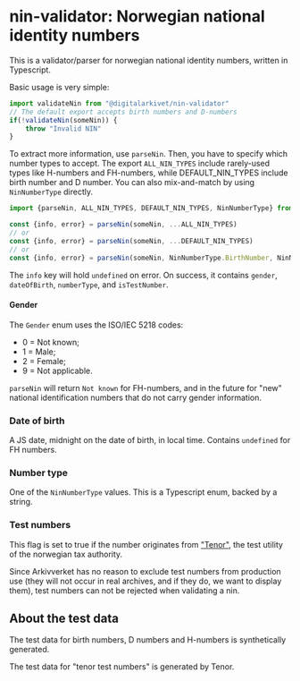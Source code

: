 # nin-validator: Norwegian national identity numbers

This is a validator/parser for norwegian national identity numbers, written in Typescript.

Basic usage is very simple:

```typescript
import validateNin from "@digitalarkivet/nin-validator"
// The default export accepts birth numbers and D-numbers
if(!validateNin(someNin)) {
    throw "Invalid NIN"
}
```

To extract more information, use `parseNin`. Then, you have to specify which number types to accept. The export `ALL_NIN_TYPES` include rarely-used types like H-numbers and FH-numbers, while DEFAULT_NIN_TYPES include birth number and D number. You can also mix-and-match by using `NinNumberType` directly.

```typescript
import {parseNin, ALL_NIN_TYPES, DEFAULT_NIN_TYPES, NinNumberType} from "@digitalarkivet/nin-validator"

const {info, error} = parseNin(someNin, ...ALL_NIN_TYPES)
// or
const {info, error} = parseNin(someNin, ...DEFAULT_NIN_TYPES)
// or
const {info, error} = parseNin(someNin, NinNumberType.BirthNumber, NinNumberType.HNumber)
```

The `info` key will hold `undefined` on error.
On success, it contains `gender`, `dateOfBirth`, `numberType`, and `isTestNumber`.

#### Gender
The `Gender` enum uses the ISO/IEC 5218 codes:
 - 0 = Not known;
 - 1 = Male;
 - 2 = Female;
 - 9 = Not applicable.

`parseNin` will return `Not known` for FH-numbers, and in the future for "new" national identification numbers that do not carry gender information.

### Date of birth
A JS date, midnight on the date of birth, in local time.
Contains `undefined` for FH numbers.

### Number type
One of the `NinNumberType` values. This is a Typescript enum, backed by a string.

### Test numbers
This flag is set to true if the number originates from ["Tenor"](https://www.skatteetaten.no/skjema/testdata/), the test utility of the norwegian tax authority.

Since Arkivverket has no reason to exclude test numbers from production use (they will not occur in real archives, and if they do, we want to display them), test numbers can not be rejected when validating a nin.

## About the test data

The test data for birth numbers, D numbers and H-numbers is synthetically generated.

The test data for "tenor test numbers" is generated by Tenor.